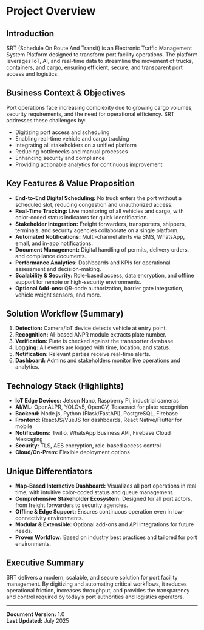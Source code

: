# Project Overview

## Introduction

SRT (Schedule On Route And Transit) is an Electronic Traffic Management System Platform designed to transform port facility operations. The platform leverages IoT, AI, and real-time data to streamline the movement of trucks, containers, and cargo, ensuring efficient, secure, and transparent port access and logistics.

## Business Context & Objectives

Port operations face increasing complexity due to growing cargo volumes, security requirements, and the need for operational efficiency. SRT addresses these challenges by:
- Digitizing port access and scheduling
- Enabling real-time vehicle and cargo tracking
- Integrating all stakeholders on a unified platform
- Reducing bottlenecks and manual processes
- Enhancing security and compliance
- Providing actionable analytics for continuous improvement

## Key Features & Value Proposition

- **End-to-End Digital Scheduling:** No truck enters the port without a scheduled slot, reducing congestion and unauthorized access.
- **Real-Time Tracking:** Live monitoring of all vehicles and cargo, with color-coded status indicators for quick identification.
- **Stakeholder Integration:** Freight forwarders, transporters, shippers, terminals, and security agencies collaborate on a single platform.
- **Automated Notifications:** Multi-channel alerts via SMS, WhatsApp, email, and in-app notifications.
- **Document Management:** Digital handling of permits, delivery orders, and compliance documents.
- **Performance Analytics:** Dashboards and KPIs for operational assessment and decision-making.
- **Scalability & Security:** Role-based access, data encryption, and offline support for remote or high-security environments.
- **Optional Add-ons:** QR-code authorization, barrier gate integration, vehicle weight sensors, and more.

## Solution Workflow (Summary)

1. **Detection:** Camera/IoT device detects vehicle at entry point.
2. **Recognition:** AI-based ANPR module extracts plate number.
3. **Verification:** Plate is checked against the transporter database.
4. **Logging:** All events are logged with time, location, and status.
5. **Notification:** Relevant parties receive real-time alerts.
6. **Dashboard:** Admins and stakeholders monitor live operations and analytics.

## Technology Stack (Highlights)

- **IoT Edge Devices:** Jetson Nano, Raspberry Pi, industrial cameras
- **AI/ML:** OpenALPR, YOLOv5, OpenCV, Tesseract for plate recognition
- **Backend:** Node.js, Python (Flask/FastAPI), PostgreSQL, Firebase
- **Frontend:** ReactJS/VueJS for dashboards, React Native/Flutter for mobile
- **Notifications:** Twilio, WhatsApp Business API, Firebase Cloud Messaging
- **Security:** TLS, AES encryption, role-based access control
- **Cloud/On-Prem:** Flexible deployment options

## Unique Differentiators

- **Map-Based Interactive Dashboard:** Visualizes all port operations in real time, with intuitive color-coded status and queue management.
- **Comprehensive Stakeholder Ecosystem:** Designed for all port actors, from freight forwarders to security agencies.
- **Offline & Edge Support:** Ensures continuous operation even in low-connectivity environments.
- **Modular & Extensible:** Optional add-ons and API integrations for future needs.
- **Proven Workflow:** Based on industry best practices and tailored for port environments.

## Executive Summary

SRT delivers a modern, scalable, and secure solution for port facility management. By digitizing and automating critical workflows, it reduces operational friction, increases throughput, and provides the transparency and control required by today’s port authorities and logistics operators.

---

**Document Version:** 1.0  
**Last Updated:** July 2025 